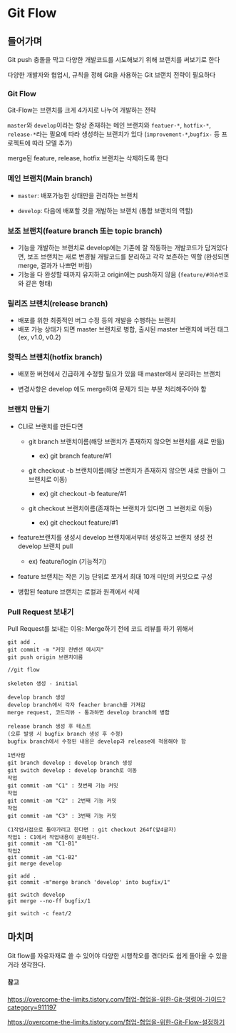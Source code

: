 # Git Flow

## 들어가며

Git push 충돌을 막고 다양한 개발코드를 시도해보기 위해 브랜치를 써보기로 한다

다양한 개발자와 협업시, 규칙을 정해 Git을 사용하는 Git 브랜치 전략이 필요하다



### Git Flow

Git-Flow는 브랜치를 크게 4가지로 나누어 개발하는 전략

`master`와 `develop`이라는 항상 존재하는 메인 브랜치와 `featuer-*`, `hotfix-*`, `release-*`라는 필요에 따라 생성하는 브랜치가 있다 (`improvement-*`,`bugfix-` 등 프로젝트에 따라 모델 추가)

merge된 feature, release, hotfix 브랜치는 삭제하도록 한다



### 메인 브랜치(Main branch)

- `master`: 배포가능한 상태만을 관리하는 브랜치

- `develop`: 다음에 배포할 것을 개발하는 브랜치 (통합 브랜치의 역할)



### 보조 브랜치(feature branch 또는 topic branch)

- 기능을 개발하는 브랜치로 develop에는 기존에 잘 작동하는 개발코드가 담겨있다면, 보조 브랜치는 새로 변경될 개발코드를 분리하고 각각 보존하는 역할 (완성되면 merge, 결과가 나쁘면 버림)
- 기능을 다 완성할 때까지 유지하고 origin에는 push하지 않음 (`feature/#이슈번호`와 같은 형태)



### 릴리즈 브랜치(release branch)

- 배포를 위한 최종적인 버그 수정 등의 개발을 수행하는 브랜치
- 배포 가능 상태가 되면 master 브랜치로 병합, 출시된 master 브랜치에 버전 태그(ex, v1.0, v0.2) 



### 핫픽스 브랜치(hotfix branch)

- 배포한 버전에서 긴급하게 수정할 필요가 있을 때 master에서 분리하는 브랜치

- 변경사항은 develop 에도 merge하여 문제가 되는 부분 처리해주어야 함



### 브랜치 만들기

- CLI로 브랜치를 만든다면

  - git branch 브랜치이름(해당 브랜치가 존재하지 않으면 브랜치를 새로 만듦)
    - ex) git branch feature/#1
  - git checkout -b 브랜치이름(해당 브랜치가 존재하지 않으면 새로 만들어 그 브랜치로 이동)
    - ex) git checkout -b feature/#1

  - git checkout 브랜치이름(존재하는 브랜치가 있다면 그 브랜치로 이동)
    - ex) git checkout feature/#1

- feature브랜치를 생성시 develop 브랜치에서부터 생성하고 브랜치 생성 전 develop 브랜치 pull 

  - ex) feature/login (기능적기)

- feature 브랜치는 작은 기능 단위로 쪼개서 최대 10개 미만의 커밋으로 구성
- 병합된 feature 브랜치는 로컬과 원격에서 삭제

### Pull Request 보내기

Pull Request를 보내는 이유: Merge하기 전에 코드 리뷰를 하기 위해서

```
git add .
git commit -m "커밋 컨벤션 메시지"
git push origin 브랜치이름
```



```
//git flow

skeleton 생성 - initial

develop branch 생성
develop branch에서 각자 feacher branch를 가져감
merge request, 코드리뷰 - 통과하면 develop branch에 병합

release branch 생성 후 테스트
(오류 발생 시 bugfix branch 생성 후 수정)
bugfix branch에서 수정된 내용은 develop과 release에 적용해야 함

1번사람
git branch develop : develop branch 생성 
git switch develop : develop branch로 이동
작업
git commit -am "C1" : 첫번째 기능 커밋
작업
git commit -am "C2" : 2번째 기능 커밋
작업
git commit -am "C3" : 3번째 기능 커밋

C1작업시점으로 돌아가려고 한다면 : git checkout 264f(앞4글자)
작업1 : C1에서 작업내용이 분화된다.
git commit -am "C1-B1"
작업2 
git commit -am "C1-B2"
git merge develop

git add .
git commit -m"merge branch 'develop' into bugfix/1"

git switch develop
git merge --no-ff bugfix/1

git switch -c feat/2
```



## 마치며

Git flow를 자유자재로 쓸 수 있어야 다양한 시행착오를 겪더라도 쉽게 돌아올 수 있을거라 생각한다. 



#### 참고

https://overcome-the-limits.tistory.com/협업-협업을-위한-Git-명령어-가이드?category=911197

https://overcome-the-limits.tistory.com/협업-협업을-위한-Git-Flow-설정하기